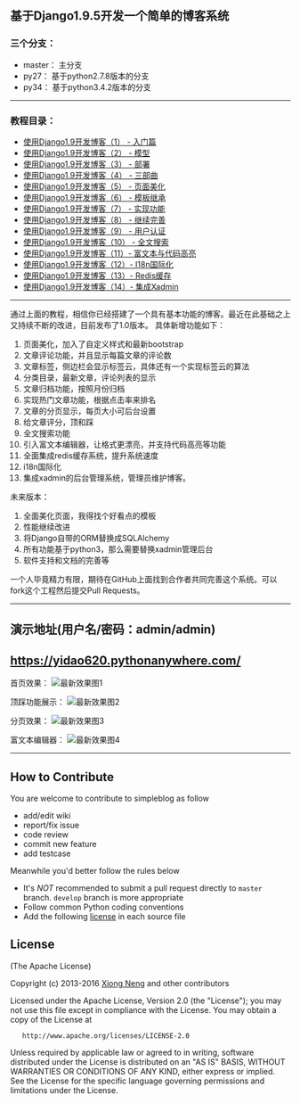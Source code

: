 ﻿## 基于Django1.9.5开发一个简单的博客系统

### 三个分支：

* master： 主分支
* py27：   基于python2.7.8版本的分支
* py34：   基于python3.4.2版本的分支

------------------------------------------
### 教程目录：

* [使用Django1.9开发博客（1） - 入门篇](http://www.pycoding.com/2015/04/20/simpleblog-01.html)
* [使用Django1.9开发博客（2） - 模型](http://www.pycoding.com/2015/04/20/simpleblog-02.html)
* [使用Django1.9开发博客（3） - 部署](http://www.pycoding.com/2015/04/20/simpleblog-03.html)
* [使用Django1.9开发博客（4） - 三部曲](http://www.pycoding.com/2015/04/20/simpleblog-04.html)
* [使用Django1.9开发博客（5） - 页面美化](http://www.pycoding.com/2015/04/21/simpleblog-05.html)
* [使用Django1.9开发博客（6） - 模板继承](http://www.pycoding.com/2015/04/21/simpleblog-06.html)
* [使用Django1.9开发博客（7） - 实现功能](http://www.pycoding.com/2015/04/21/simpleblog-07.html)
* [使用Django1.9开发博客（8） - 继续完善](http://www.pycoding.com/2015/04/21/simpleblog-08.html)
* [使用Django1.9开发博客（9） - 用户认证](http://www.pycoding.com/2015/04/21/simpleblog-09.html)
* [使用Django1.9开发博客（10） - 全文搜索](http://www.pycoding.com/2015/04/21/simpleblog-10.html)
* [使用Django1.9开发博客（11）- 富文本与代码高亮](http://www.pycoding.com/2015/04/21/simpleblog-11.html)
* [使用Django1.9开发博客（12）- I18n国际化](http://www.pycoding.com/2015/04/21/simpleblog-12.html)
* [使用Django1.9开发博客（13）- Redis缓存](http://www.pycoding.com/2015/04/21/simpleblog-13.html)
* [使用Django1.9开发博客（14）- 集成Xadmin](http://www.pycoding.com/2015/04/21/simpleblog-14.html)

------------------------------------------

通过上面的教程，相信你已经搭建了一个具有基本功能的博客。最近在此基础之上又持续不断的改进，目前发布了1.0版本。
具体新增功能如下：

1. 页面美化，加入了自定义样式和最新bootstrap
2. 文章评论功能，并且显示每篇文章的评论数
3. 文章标签，侧边栏会显示标签云，具体还有一个实现标签云的算法
4. 分类目录，最新文章，评论列表的显示
5. 文章归档功能，按照月份归档
6. 实现热门文章功能，根据点击率来排名
7. 文章的分页显示，每页大小可后台设置
8. 给文章评分，顶和踩
9. 全文搜索功能
10. 引入富文本编辑器，让格式更漂亮，并支持代码高亮等功能
11. 全面集成redis缓存系统，提升系统速度
12. i18n国际化
13. 集成xadmin的后台管理系统，管理员维护博客。

未来版本：

1. 全面美化页面，我得找个好看点的模板
2. 性能继续改进
3. 将Django自带的ORM替换成SQLAlchemy
4. 所有功能基于python3，那么需要替换xadmin管理后台
5. 软件支持和文档的完善等

一个人毕竟精力有限，期待在GitHub上面找到合作者共同完善这个系统。可以fork这个工程然后提交Pull Requests。

------------------------------------------
## 演示地址(用户名/密码：admin/admin)
https://yidao620.pythonanywhere.com/
------------------------------------------

首页效果：
![最新效果图1](http://yidaospace.qiniudn.com/simple001.jpg "最新效果图1")

顶踩功能展示：
![最新效果图2](http://yidaospace.qiniudn.com/simple002.jpg "最新效果图2")

分页效果：
![最新效果图3](http://yidaospace.qiniudn.com/simple003.jpg "最新效果图3")

富文本编辑器：
![最新效果图4](http://yidaospace.qiniudn.com/simple004.jpg "最新效果图4")

-----------------------------------------------------
## How to Contribute

You are welcome to contribute to simpleblog as follow

* add/edit wiki
* report/fix issue
* code review
* commit new feature
* add testcase

Meanwhile you'd better follow the rules below

* It's *NOT* recommended to submit a pull request directly to `master` branch. `develop` branch is more appropriate
* Follow common Python coding conventions
* Add the following [license](#license) in each source file

## License

(The Apache License)

Copyright (c) 2013-2016 [Xiong Neng](http://www.pycoding.com/) and other contributors

Licensed under the Apache License, Version 2.0 (the "License"); you may not use this file except in compliance with the License. You may obtain a copy of the License at

       http://www.apache.org/licenses/LICENSE-2.0

Unless required by applicable law or agreed to in writing, software distributed under the License is distributed on an "AS IS" BASIS, WITHOUT WARRANTIES OR CONDITIONS OF ANY KIND, either express or implied. See the License for the specific language governing permissions and limitations under the License.
